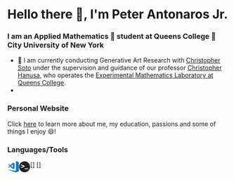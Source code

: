 # Hello there 👋, I'm Peter Antonaros Jr.

### I am an Applied Mathematics 🧮 student at Queens College 🏫 City University of New York 

* 📜 I am currently conducting Generative Art Research with [Christopher Soto] under the supervision and guidance of our professor [Christopher Hanusa], who operates the [Experimental Mathematics Laboratory at Queens College].
* 


### Personal Website
Click [here] to learn more about me, my education, passions and some of things I enjoy 😄!



### Languages/Tools

[<img align="left" alt="Visual Studio Code" width="26px" src="https://raw.githubusercontent.com/github/explore/80688e429a7d4ef2fca1e82350fe8e3517d3494d/topics/visual-studio-code/visual-studio-code.png" />]
[<img align="left" alt="Terminal" width="26px" src="https://raw.githubusercontent.com/github/explore/80688e429a7d4ef2fca1e82350fe8e3517d3494d/topics/terminal/terminal.png" />]

<br />


[here]: https://peterantonarosjr.com
[Christopher Soto]: https://christophersoto.me/
[Christopher Hanusa]: https://www.linkedin.com/in/christopher-hanusa-64494549
[Experimental Mathematics Laboratory at Queens College]: https://qcpages.qc.cuny.edu/~chanusa/research/lab.html